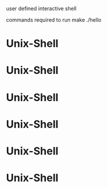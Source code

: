 
user defined interactive shell

commands required to run
make
./hello

# Unix-Shell
# Unix-Shell
# Unix-Shell
# Unix-Shell
# Unix-Shell
# Unix-Shell
